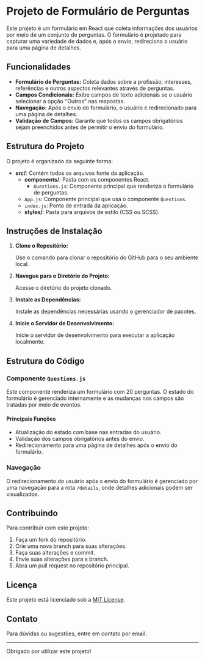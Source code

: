 

# Projeto de Formulário de Perguntas

Este projeto é um formulário em React que coleta informações dos usuários por meio de um conjunto de perguntas. O formulário é projetado para capturar uma variedade de dados e, após o envio, redireciona o usuário para uma página de detalhes.

## Funcionalidades

- **Formulário de Perguntas:** Coleta dados sobre a profissão, interesses, referências e outros aspectos relevantes através de perguntas.
- **Campos Condicionais:** Exibe campos de texto adicionais se o usuário selecionar a opção "Outros" nas respostas.
- **Navegação:** Após o envio do formulário, o usuário é redirecionado para uma página de detalhes.
- **Validação de Campos:** Garante que todos os campos obrigatórios sejam preenchidos antes de permitir o envio do formulário.

## Estrutura do Projeto

O projeto é organizado da seguinte forma:

- **src/**: Contém todos os arquivos fonte da aplicação.
  - **components/**: Pasta com os componentes React.
    - `Questions.js`: Componente principal que renderiza o formulário de perguntas.
  - `App.js`: Componente principal que usa o componente `Questions`.
  - `index.js`: Ponto de entrada da aplicação.
  - **styles/**: Pasta para arquivos de estilo (CSS ou SCSS).

## Instruções de Instalação

1. **Clone o Repositório:**

   Use o comando para clonar o repositório do GitHub para o seu ambiente local.
2. **Navegue para o Diretório do Projeto:**

   Acesse o diretório do projeto clonado.
3. **Instale as Dependências:**

   Instale as dependências necessárias usando o gerenciador de pacotes.
4. **Inicie o Servidor de Desenvolvimento:**

   Inicie o servidor de desenvolvimento para executar a aplicação localmente.

## Estrutura do Código

### Componente `Questions.js`

Este componente renderiza um formulário com 20 perguntas. O estado do formulário é gerenciado internamente e as mudanças nos campos são tratadas por meio de eventos.

#### Principais Funções

- Atualização do estado com base nas entradas do usuário.
- Validação dos campos obrigatórios antes do envio.
- Redirecionamento para uma página de detalhes após o envio do formulário.

### Navegação

O redirecionamento do usuário após o envio do formulário é gerenciado por uma navegação para a rota `/details`, onde detalhes adicionais podem ser visualizados.

## Contribuindo

Para contribuir com este projeto:

1. Faça um fork do repositório.
2. Crie uma nova branch para suas alterações.
3. Faça suas alterações e commit.
4. Envie suas alterações para a branch.
5. Abra um pull request no repositório principal.

## Licença

Este projeto está licenciado sob a [MIT License](LICENSE).

## Contato

Para dúvidas ou sugestões, entre em contato por email.

---

Obrigado por utilizar este projeto!
